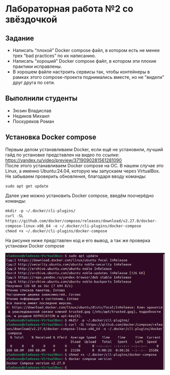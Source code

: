 # Лабораторная работа №2 со звёздочкой
## Задание
* Написать “плохой” Docker compose файл, в котором есть не менее трех “bad practices” по их написанию.
* Написать “хороший” Docker compose файл, в котором эти плохие практики исправлены.
* В хорошем файле настроить сервисы так, чтобы контейнеры в рамках этого compose-проекта поднимались вместе, но не "видели" друг друга по сети.

## Выполнили студенты
* Зюзин Владислав
* Недиков Михаил 
* Поскуряков Роман

## Установка Docker compose

Первым делом устанавливаем Docker, если ещё не установили, лучший гайд по установке представлен на видео по ссылке: https://yandex.ru/video/preview/3719090281561281090  
После этого устанавливаем Docker compose на ОС. В нашем случае это Linux, а именно Ubuntu:24.04, которую мы запускаем через VirtualBox.
Не забываем проверить обновления, благодаря вводу команды: 
```
sudo apt get update
```
Далее уже можно установить Docker compose, введём поочерёдно команды:
```
mkdir -p ~/.docker/cli-plugins/
curl -SL https://github.com/docker/compose/releases/download/v2.27.0/docker-compose-linux-x86_64 -o ~/.docker/cli-plugins/docker-compose
chmod +x ~/.docker/cli-plugins/docker-compose
```
На рисунке ниже представлен код и его вывод, а так же проверка установки Docker compose

![1](1.png)
